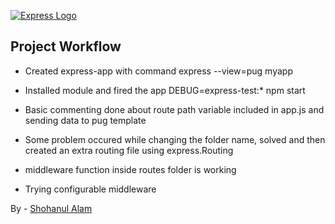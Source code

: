 [![Express Logo](https://i.cloudup.com/zfY6lL7eFa-3000x3000.png)](http://expressjs.com/)

## Project Workflow

- Created express-app with command 
		express --view=pug myapp

- Installed module and fired the app
		DEBUG=express-test:* npm start

- Basic commenting done about route path variable included in app.js and sending data to pug template

- Some problem occured while changing the folder name, solved and then created an extra routing file using express.Routing

- middleware function inside routes folder is working

- Trying configurable middleware

By - [Shohanul Alam](https://github.com/Shohan494)
